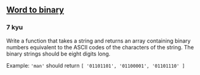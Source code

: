 <h2><a href=https://www.codewars.com/kata/59859f435f5d18ede7000050/train/javascript target="_blank">Word to binary</a></h2><h3>7 kyu</h3><p>Write a function that takes a string and returns an array containing binary numbers equivalent to the ASCII codes of the characters of the string. The binary strings should be eight digits long.</p><p>Example: <code>'man'</code> should return <code>[ '01101101', '01100001', '01101110' ]</code></p>